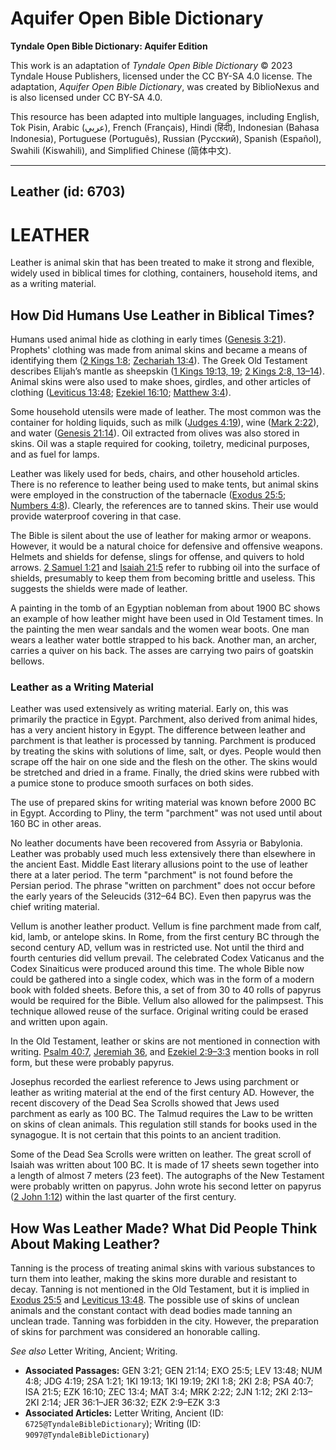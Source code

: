 # Aquifer Open Bible Dictionary

**Tyndale Open Bible Dictionary: Aquifer Edition**

This work is an adaptation of *Tyndale Open Bible Dictionary* © 2023 Tyndale House Publishers, licensed under the CC BY\-SA 4\.0 license. The adaptation, *Aquifer Open Bible Dictionary*, was created by BiblioNexus and is also licensed under CC BY\-SA 4\.0\.

This resource has been adapted into multiple languages, including English, Tok Pisin, Arabic (عربي), French (Français), Hindi (हिंदी), Indonesian (Bahasa Indonesia), Portuguese (Português), Russian (Русский), Spanish (Español), Swahili (Kiswahili), and Simplified Chinese (简体中文).



--------------------------------

## Leather (id: 6703)

LEATHER
=======

Leather is animal skin that has been treated to make it strong and flexible, widely used in biblical times for clothing, containers, household items, and as a writing material.

How Did Humans Use Leather in Biblical Times?
---------------------------------------------

Humans used animal hide as clothing in early times ([Genesis 3:21](https://ref.ly/Gen3:21)). Prophets' clothing was made from animal skins and became a means of identifying them ([2 Kings 1:8](https://ref.ly/2Kgs1:8); [Zechariah 13:4](https://ref.ly/Zech13:4)). The Greek Old Testament describes Elijah’s mantle as sheepskin ([1 Kings 19:13, 19](https://ref.ly/1Kgs19:13,1Kgs19:19); [2 Kings 2:8, 13–14](https://ref.ly/2Kgs2:8,2Kgs2:13-2Kgs2:14)). Animal skins were also used to make shoes, girdles, and other articles of clothing ([Leviticus 13:48](https://ref.ly/Lev13:48); [Ezekiel 16:10](https://ref.ly/Ezek16:10); [Matthew 3:4](https://ref.ly/Matt3:4)).

Some household utensils were made of leather. The most common was the container for holding liquids, such as milk ([Judges 4:19](https://ref.ly/Judg4:19)), wine ([Mark 2:22](https://ref.ly/Mark2:22)), and water ([Genesis 21:14](https://ref.ly/Gen21:14)). Oil extracted from olives was also stored in skins. Oil was a staple required for cooking, toiletry, medicinal purposes, and as fuel for lamps. 

Leather was likely used for beds, chairs, and other household articles. There is no reference to leather being used to make tents, but animal skins were employed in the construction of the tabernacle ([Exodus 25:5](https://ref.ly/Exod25:5); [Numbers 4:8](https://ref.ly/Num4:8)). Clearly, the references are to tanned skins. Their use would provide waterproof covering in that case.

The Bible is silent about the use of leather for making armor or weapons. However, it would be a natural choice for defensive and offensive weapons. Helmets and shields for defense, slings for offense, and quivers to hold arrows. [2 Samuel 1:21](https://ref.ly/2Sam1:21) and [Isaiah 21:5](https://ref.ly/Isa21:5) refer to rubbing oil into the surface of shields, presumably to keep them from becoming brittle and useless. This suggests the shields were made of leather. 

A painting in the tomb of an Egyptian nobleman from about 1900 BC shows an example of how leather might have been used in Old Testament times. In the painting the men wear sandals and the women wear boots. One man wears a leather water bottle strapped to his back. Another man, an archer, carries a quiver on his back. The asses are carrying two pairs of goatskin bellows.

### Leather as a Writing Material

Leather was used extensively as writing material. Early on, this was primarily the practice in Egypt. Parchment, also derived from animal hides, has a very ancient history in Egypt. The difference between leather and parchment is that leather is processed by tanning. Parchment is produced by treating the skins with solutions of lime, salt, or dyes. People would then scrape off the hair on one side and the flesh on the other. The skins would be stretched and dried in a frame. Finally, the dried skins were rubbed with a pumice stone to produce smooth surfaces on both sides. 

The use of prepared skins for writing material was known before 2000 BC in Egypt. According to Pliny, the term "parchment" was not used until about 160 BC in other areas.

No leather documents have been recovered from Assyria or Babylonia. Leather was probably used much less extensively there than elsewhere in the ancient East. Middle East literary allusions point to the use of leather there at a later period. The term "parchment" is not found before the Persian period. The phrase "written on parchment" does not occur before the early years of the Seleucids (312–64 BC). Even then papyrus was the chief writing material.

Vellum is another leather product. Vellum is fine parchment made from calf, kid, lamb, or antelope skins. In Rome, from the first century BC through the second century AD, vellum was in restricted use. Not until the third and fourth centuries did vellum prevail. The celebrated Codex Vaticanus and the Codex Sinaiticus were produced around this time. The whole Bible now could be gathered into a single codex, which was in the form of a modern book with folded sheets. Before this, a set of from 30 to 40 rolls of papyrus would be required for the Bible. Vellum also allowed for the palimpsest. This technique allowed reuse of the surface. Original writing could be erased and written upon again.

In the Old Testament, leather or skins are not mentioned in connection with writing. [Psalm 40:7](https://ref.ly/Ps40:7), [Jeremiah 36](https://ref.ly/Jer36:1-Jer36:32), and [Ezekiel 2:9–3:3](https://ref.ly/Ezek2:9-Ezek3:3) mention books in roll form, but these were probably papyrus. 

Josephus recorded the earliest reference to Jews using parchment or leather as writing material at the end of the first century AD. However, the recent discovery of the Dead Sea Scrolls showed that Jews used parchment as early as 100 BC. The Talmud requires the Law to be written on skins of clean animals. This regulation still stands for books used in the synagogue. It is not certain that this points to an ancient tradition.

Some of the Dead Sea Scrolls were written on leather. The great scroll of Isaiah was written about 100 BC. It is made of 17 sheets sewn together into a length of almost 7 meters (23 feet). The autographs of the New Testament were probably written on papyrus. John wrote his second letter on papyrus ([2 John 1:12](https://ref.ly/2John1:12)) within the last quarter of the first century.

How Was Leather Made? What Did People Think About Making Leather?
-----------------------------------------------------------------

Tanning is the process of treating animal skins with various substances to turn them into leather, making the skins more durable and resistant to decay. Tanning is not mentioned in the Old Testament, but it is implied in [Exodus 25:5](https://ref.ly/Exod25:5) and [Leviticus 13:48](https://ref.ly/Lev13:48). The possible use of skins of unclean animals and the constant contact with dead bodies made tanning an unclean trade. Tanning was forbidden in the city. However, the preparation of skins for parchment was considered an honorable calling.

*See also* Letter Writing, Ancient; Writing.

* **Associated Passages:** GEN 3:21; GEN 21:14; EXO 25:5; LEV 13:48; NUM 4:8; JDG 4:19; 2SA 1:21; 1KI 19:13; 1KI 19:19; 2KI 1:8; 2KI 2:8; PSA 40:7; ISA 21:5; EZK 16:10; ZEC 13:4; MAT 3:4; MRK 2:22; 2JN 1:12; 2KI 2:13–2KI 2:14; JER 36:1–JER 36:32; EZK 2:9–EZK 3:3
* **Associated Articles:** Letter Writing, Ancient (ID: `6725@TyndaleBibleDictionary`); Writing (ID: `9097@TyndaleBibleDictionary`)

